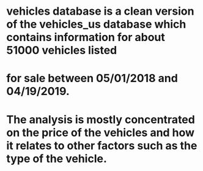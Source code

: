 # vehicles database is a clean version of the vehicles_us database which contains information for about 51000 vehicles listed 
# for sale between 05/01/2018 and 04/19/2019.
# The analysis is mostly concentrated on the price of the vehicles and how it relates to other factors such as the type of the vehicle.
